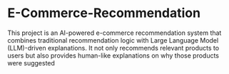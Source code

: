 # E-Commerce-Recommendation
This project is an AI-powered e-commerce recommendation system that combines traditional recommendation logic with Large Language Model (LLM)-driven explanations. It not only recommends relevant products to users but also provides human-like explanations on why those products were suggested
